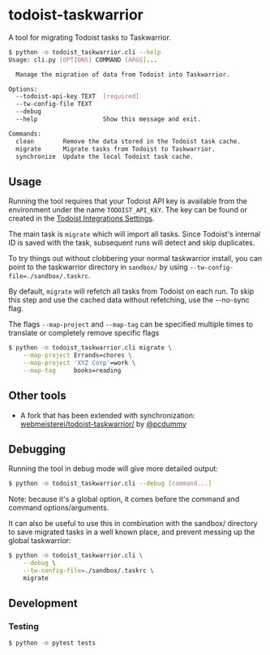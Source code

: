 # todoist-taskwarrior

A tool for migrating Todoist tasks to Taskwarrior.

```sh
$ python -m todoist_taskwarrior.cli --help
Usage: cli.py [OPTIONS] COMMAND [ARGS]...

  Manage the migration of data from Todoist into Taskwarrior.

Options:
  --todoist-api-key TEXT  [required]
  --tw-config-file TEXT
  --debug
  --help                  Show this message and exit.

Commands:
  clean        Remove the data stored in the Todoist task cache.
  migrate      Migrate tasks from Todoist to Taskwarrior.
  synchronize  Update the local Todoist task cache.
```

## Usage

Running the tool requires that your Todoist API key is available from the
environment under the name `TODOIST_API_KEY`. The key can be found or created in
the [Todoist Integrations Settings](https://todoist.com/prefs/integrations).

The main task is `migrate` which will import all tasks. Since Todoist's internal
ID is saved with the task, subsequent runs will detect and skip duplicates.

To try things out without clobbering your normal taskwarrior install, you can point
to the taskwarrior directory in `sandbox/` by using `--tw-config-file=./sandbox/.taskrc`.

By default, `migrate` will refetch all tasks from Todoist on each run. To skip
this step and use the cached data without refetching, use the --no-sync flag.

The flags `--map-project` and `--map-tag` can be specified multiple times to translate or completely remove specific flags

```sh
$ python -m todoist_taskwarrior.cli migrate \
    --map-project Errands=chores \
    --map-project 'XYZ Corp'=work \
    --map-tag     books=reading
```

## Other tools

* A fork that has been extended with synchronization: [webmeisterei/todoist-taskwarrior/](https://git.webmeisterei.com/webmeisterei/todoist-taskwarrior/) by [@pcdummy](https://github.com/pcdummy)

## Debugging

Running the tool in debug mode will give more detailed output:

```sh
$ python -m todoist_taskwarrior.cli --debug [command...]
```

Note: because it's a global option, it comes before the command and command options/arguments.

It can also be useful to use this in combination with the sandbox/ directory to save migrated
tasks in a well known place, and prevent messing up the global taskwarrior:

```sh
$ python -m todoist_taskwarrior.cli \
    --debug \
    --tw-config-file=./sandbox/.taskrc \
    migrate
```

## Development

### Testing

```sh
$ python -m pytest tests
```
